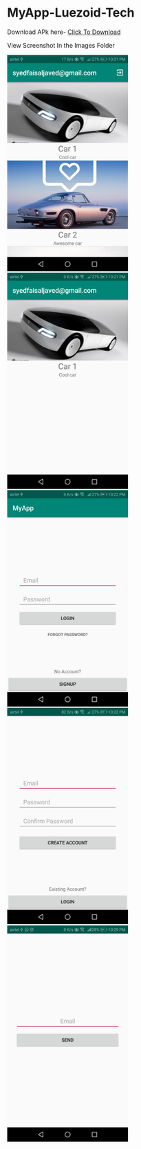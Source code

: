 # MyApp-Luezoid-Tech

Download APk here- <a href="https://github.com/syedfaisaljaved/MyApp-Luezoid-Tech/blob/master/app-debug.apk"> Click To Download </a>

View Screenshot In the Images Folder

<img src="images/1.jpg" height="500">
<img src="images/2.jpg" height="500">
<img src="images/3.jpg" height="500">
<img src="images/4.jpg" height="500">
<img src="images/5.jpg" height="500">

